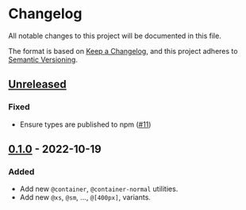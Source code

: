 # Changelog

All notable changes to this project will be documented in this file.

The format is based on [Keep a Changelog](https://keepachangelog.com/en/1.0.0/),
and this project adheres to [Semantic Versioning](https://semver.org/spec/v2.0.0.html).

## [Unreleased]

### Fixed

- Ensure types are published to npm ([#11](https://github.com/tailwindlabs/tailwindcss-container-queries/pull/11))

## [0.1.0] - 2022-10-19

### Added

- Add new `@container`, `@container-normal` utilities.
- Add new `@xs`, `@sm`, ..., `@[400px]`, variants.

[unreleased]: https://github.com/tailwindlabs/tailwindcss-container-queries/compare/v0.1.0...HEAD
[0.1.0]: https://github.com/tailwindlabs/tailwindcss-container-queries/releases/tag/v0.1.0

